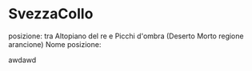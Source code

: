 # SvezzaCollo
<span class="bullet">posizione:</span> tra Altopiano del re e Picchi d'ombra (Deserto Morto regione arancione)
	 <span class="bulletin">Nome posizione:</span>

awdawd